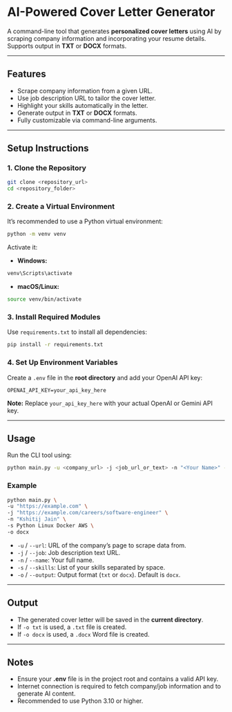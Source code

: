# AI-Powered Cover Letter Generator

A command-line tool that generates **personalized cover letters** using AI by scraping company information and incorporating your resume details. Supports output in **TXT** or **DOCX** formats.

---

## Features

* Scrape company information from a given URL.
* Use job description URL to tailor the cover letter.
* Highlight your skills automatically in the letter.
* Generate output in **TXT** or **DOCX** formats.
* Fully customizable via command-line arguments.

---

## Setup Instructions

### 1. Clone the Repository

```bash
git clone <repository_url>
cd <repository_folder>
```

### 2. Create a Virtual Environment

It’s recommended to use a Python virtual environment:

```bash
python -m venv venv
```

Activate it:

* **Windows:**

```bash
venv\Scripts\activate
```

* **macOS/Linux:**

```bash
source venv/bin/activate
```

### 3. Install Required Modules

Use `requirements.txt` to install all dependencies:

```bash
pip install -r requirements.txt
```

### 4. Set Up Environment Variables

Create a `.env` file in the **root directory** and add your OpenAI API key:

```env
OPENAI_API_KEY=your_api_key_here
```

**Note:** Replace `your_api_key_here` with your actual OpenAI or Gemini API key.

---

## Usage

Run the CLI tool using:

```bash
python main.py -u <company_url> -j <job_url_or_text> -n "<Your Name>" -s <skill1> <skill2> ... -o <txt_or_docx>
```

### Example

```bash
python main.py \
-u "https://example.com" \
-j "https://example.com/careers/software-engineer" \
-n "Kshitij Jain" \
-s Python Linux Docker AWS \
-o docx
```

* `-u` / `--url`: URL of the company’s page to scrape data from.
* `-j` / `--job`: Job description text URL.
* `-n` / `--name`: Your full name.
* `-s` / `--skills`: List of your skills separated by space.
* `-o` / `--output`: Output format (`txt` or `docx`). Default is `docx`.

---

## Output

* The generated cover letter will be saved in the **current directory**.
* If `-o txt` is used, a `.txt` file is created.
* If `-o docx` is used, a `.docx` Word file is created.

---

## Notes

* Ensure your **.env** file is in the project root and contains a valid API key.
* Internet connection is required to fetch company/job information and to generate AI content.
* Recommended to use Python 3.10 or higher.
